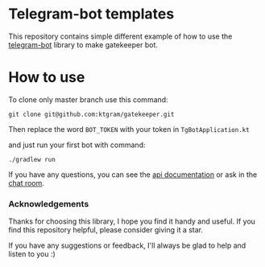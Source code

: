 # Telegram-bot templates

This repository contains simple different example of how to use
the [telegram-bot](https://github.com/vendelieu/telegram-bot) library to make gatekeeper bot.

# How to use

To clone only master branch use this command:

```
git clone git@github.com:ktgram/gatekeeper.git
```

Then replace the word `BOT_TOKEN` with your token in `TgBotApplication.kt`

and just run your first bot with command:

```
./gradlew run
```

If you have any questions, you can see the [api documentation](https://vendelieu.github.io/telegram-bot/) or ask in
the [chat room](https://t.me/venny_tgbot).

### Acknowledgements

Thanks for choosing this library, I hope you find it handy and useful.
If you find this repository helpful, please consider giving it a star.

If you have any suggestions or feedback, I'll always be glad to help and listen to you :)